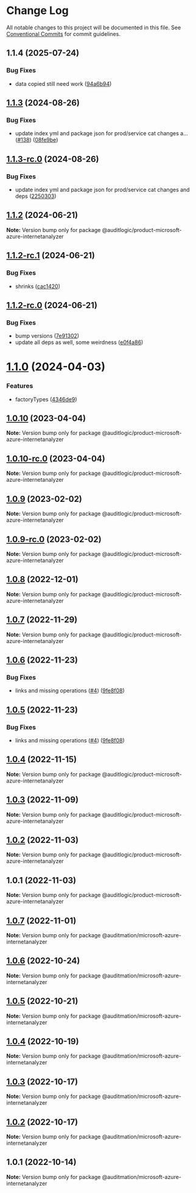 # Change Log

All notable changes to this project will be documented in this file.
See [Conventional Commits](https://conventionalcommits.org) for commit guidelines.

## 1.1.4 (2025-07-24)


### Bug Fixes

* data copied still need work ([94a6b94](https://github.com/zerobias-org/product/commit/94a6b942fb0516367548599d739529536132755a))





## [1.1.3](https://github.com/auditlogic/product/compare/@auditlogic/product-microsoft-azure-internetanalyzer@1.1.2...@auditlogic/product-microsoft-azure-internetanalyzer@1.1.3) (2024-08-26)


### Bug Fixes

* update index yml and package json for prod/service cat changes a… ([#138](https://github.com/auditlogic/product/issues/138)) ([08fe9be](https://github.com/auditlogic/product/commit/08fe9beb1c8457462a19bc69caa02e6212d97e1a))





## [1.1.3-rc.0](https://github.com/auditlogic/product/compare/@auditlogic/product-microsoft-azure-internetanalyzer@1.1.2...@auditlogic/product-microsoft-azure-internetanalyzer@1.1.3-rc.0) (2024-08-26)


### Bug Fixes

* update index yml and package json for prod/service cat changes and deps ([2250303](https://github.com/auditlogic/product/commit/225030363a363608240135b7ebed386b28f01e4b))





## [1.1.2](https://github.com/auditlogic/product/compare/@auditlogic/product-microsoft-azure-internetanalyzer@1.1.2-rc.1...@auditlogic/product-microsoft-azure-internetanalyzer@1.1.2) (2024-06-21)

**Note:** Version bump only for package @auditlogic/product-microsoft-azure-internetanalyzer





## [1.1.2-rc.1](https://github.com/auditlogic/product/compare/@auditlogic/product-microsoft-azure-internetanalyzer@1.1.2-rc.0...@auditlogic/product-microsoft-azure-internetanalyzer@1.1.2-rc.1) (2024-06-21)


### Bug Fixes

* shrinks ([cac1420](https://github.com/auditlogic/product/commit/cac14200fefcd8183ab69fe89a47bd3f70f563e9))





## [1.1.2-rc.0](https://github.com/auditlogic/product/compare/@auditlogic/product-microsoft-azure-internetanalyzer@1.1.0...@auditlogic/product-microsoft-azure-internetanalyzer@1.1.2-rc.0) (2024-06-21)


### Bug Fixes

* bump versions ([7e91302](https://github.com/auditlogic/product/commit/7e913023b8b312150ed7762c32fbbe616be71de5))
* update all deps as well, some weirdness ([e0f4a86](https://github.com/auditlogic/product/commit/e0f4a864714e2d3de6bbf3da014d5312fe53be2f))





# [1.1.0](https://github.com/auditlogic/product/compare/@auditlogic/product-microsoft-azure-internetanalyzer@1.0.10...@auditlogic/product-microsoft-azure-internetanalyzer@1.1.0) (2024-04-03)


### Features

* factoryTypes ([4346de9](https://github.com/auditlogic/product/commit/4346de92693aee892fccf725338ffc7b80ab182b))





## [1.0.10](https://github.com/auditlogic/product/compare/@auditlogic/product-microsoft-azure-internetanalyzer@1.0.9...@auditlogic/product-microsoft-azure-internetanalyzer@1.0.10) (2023-04-04)

**Note:** Version bump only for package @auditlogic/product-microsoft-azure-internetanalyzer





## [1.0.10-rc.0](https://github.com/auditlogic/product/compare/@auditlogic/product-microsoft-azure-internetanalyzer@1.0.9...@auditlogic/product-microsoft-azure-internetanalyzer@1.0.10-rc.0) (2023-04-04)

**Note:** Version bump only for package @auditlogic/product-microsoft-azure-internetanalyzer





## [1.0.9](https://github.com/auditlogic/product/compare/@auditlogic/product-microsoft-azure-internetanalyzer@1.0.8...@auditlogic/product-microsoft-azure-internetanalyzer@1.0.9) (2023-02-02)

**Note:** Version bump only for package @auditlogic/product-microsoft-azure-internetanalyzer





## [1.0.9-rc.0](https://github.com/auditlogic/product/compare/@auditlogic/product-microsoft-azure-internetanalyzer@1.0.8...@auditlogic/product-microsoft-azure-internetanalyzer@1.0.9-rc.0) (2023-02-02)

**Note:** Version bump only for package @auditlogic/product-microsoft-azure-internetanalyzer





## [1.0.8](https://github.com/auditlogic/product/compare/@auditlogic/product-microsoft-azure-internetanalyzer@1.0.7...@auditlogic/product-microsoft-azure-internetanalyzer@1.0.8) (2022-12-01)

**Note:** Version bump only for package @auditlogic/product-microsoft-azure-internetanalyzer





## [1.0.7](https://github.com/auditlogic/product/compare/@auditlogic/product-microsoft-azure-internetanalyzer@1.0.6...@auditlogic/product-microsoft-azure-internetanalyzer@1.0.7) (2022-11-29)

**Note:** Version bump only for package @auditlogic/product-microsoft-azure-internetanalyzer





## [1.0.6](https://github.com/auditlogic/product/compare/@auditlogic/product-microsoft-azure-internetanalyzer@1.0.4...@auditlogic/product-microsoft-azure-internetanalyzer@1.0.6) (2022-11-23)


### Bug Fixes

* links and missing operations ([#4](https://github.com/auditlogic/product/issues/4)) ([9fe8f08](https://github.com/auditlogic/product/commit/9fe8f08fe7c57fdb79f991ac35bd6ac2e7dcad38))





## [1.0.5](https://github.com/auditlogic/product/compare/@auditlogic/product-microsoft-azure-internetanalyzer@1.0.4...@auditlogic/product-microsoft-azure-internetanalyzer@1.0.5) (2022-11-23)


### Bug Fixes

* links and missing operations ([#4](https://github.com/auditlogic/product/issues/4)) ([9fe8f08](https://github.com/auditlogic/product/commit/9fe8f08fe7c57fdb79f991ac35bd6ac2e7dcad38))





## [1.0.4](https://github.com/auditlogic/product/compare/@auditlogic/product-microsoft-azure-internetanalyzer@1.0.3...@auditlogic/product-microsoft-azure-internetanalyzer@1.0.4) (2022-11-15)

**Note:** Version bump only for package @auditlogic/product-microsoft-azure-internetanalyzer





## [1.0.3](https://github.com/auditlogic/product/compare/@auditlogic/product-microsoft-azure-internetanalyzer@1.0.2...@auditlogic/product-microsoft-azure-internetanalyzer@1.0.3) (2022-11-09)

**Note:** Version bump only for package @auditlogic/product-microsoft-azure-internetanalyzer





## [1.0.2](https://github.com/auditlogic/product/compare/@auditlogic/product-microsoft-azure-internetanalyzer@1.0.1...@auditlogic/product-microsoft-azure-internetanalyzer@1.0.2) (2022-11-03)

**Note:** Version bump only for package @auditlogic/product-microsoft-azure-internetanalyzer





## 1.0.1 (2022-11-03)

**Note:** Version bump only for package @auditlogic/product-microsoft-azure-internetanalyzer





## [1.0.7](https://github.com/auditmation/store-content/compare/@auditmation/microsoft-azure-internetanalyzer@1.0.6...@auditmation/microsoft-azure-internetanalyzer@1.0.7) (2022-11-01)

**Note:** Version bump only for package @auditmation/microsoft-azure-internetanalyzer





## [1.0.6](https://github.com/auditmation/store-content/compare/@auditmation/microsoft-azure-internetanalyzer@1.0.5...@auditmation/microsoft-azure-internetanalyzer@1.0.6) (2022-10-24)

**Note:** Version bump only for package @auditmation/microsoft-azure-internetanalyzer





## [1.0.5](https://github.com/auditmation/store-content/compare/@auditmation/microsoft-azure-internetanalyzer@1.0.4...@auditmation/microsoft-azure-internetanalyzer@1.0.5) (2022-10-21)

**Note:** Version bump only for package @auditmation/microsoft-azure-internetanalyzer





## [1.0.4](https://github.com/auditmation/store-content/compare/@auditmation/microsoft-azure-internetanalyzer@1.0.3...@auditmation/microsoft-azure-internetanalyzer@1.0.4) (2022-10-19)

**Note:** Version bump only for package @auditmation/microsoft-azure-internetanalyzer





## [1.0.3](https://github.com/auditmation/store-content/compare/@auditmation/microsoft-azure-internetanalyzer@1.0.2...@auditmation/microsoft-azure-internetanalyzer@1.0.3) (2022-10-17)

**Note:** Version bump only for package @auditmation/microsoft-azure-internetanalyzer





## [1.0.2](https://github.com/auditmation/store-content/compare/@auditmation/microsoft-azure-internetanalyzer@1.0.1...@auditmation/microsoft-azure-internetanalyzer@1.0.2) (2022-10-17)

**Note:** Version bump only for package @auditmation/microsoft-azure-internetanalyzer





## 1.0.1 (2022-10-14)

**Note:** Version bump only for package @auditmation/microsoft-azure-internetanalyzer
